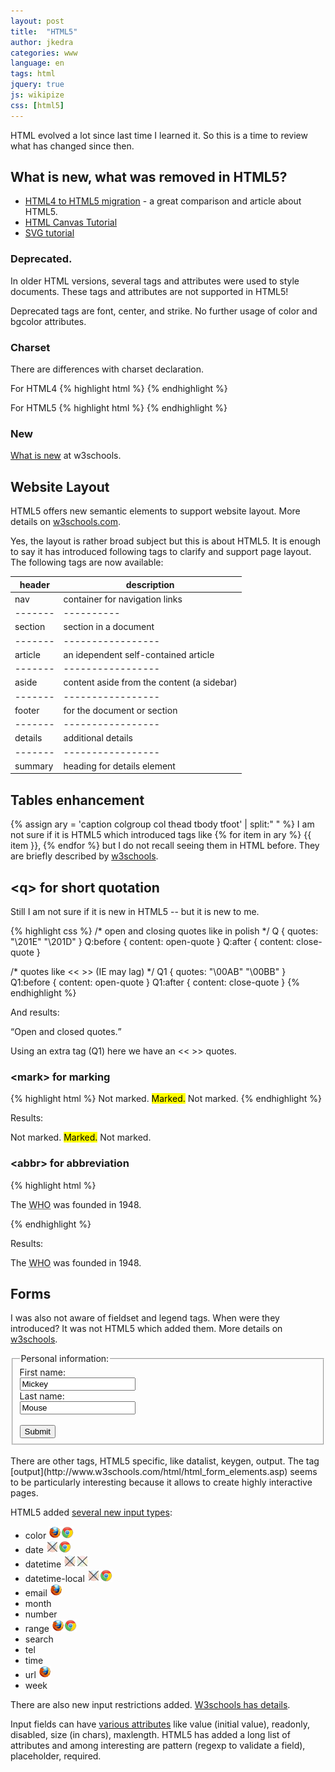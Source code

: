 ```yaml
---
layout: post
title:  "HTML5"
author: jkedra
categories: www
language: en
tags: html
jquery: true
js: wikipize
css: [html5]
---
```


HTML evolved a lot since last time I learned it. So this is a time to review
what has changed since then.

## What is new, what was removed in HTML5?

* [HTML4 to HTML5 migration](http://www.w3schools.com/html/html5_migration.asp) -
  a great comparison and article about HTML5.
* [HTML Canvas Tutorial](http://www.w3schools.com/canvas/default.asp)
* [SVG tutorial](http://www.w3schools.com/svg/default.asp)


### Deprecated.
In older HTML versions, several tags and attributes were used to style documents.
These tags and attributes are not supported in HTML5!

Deprecated tags are <qq>font</qq>, <qq>center</qq>, and <qq>strike</qq>.
No further usage of color and bgcolor attributes.

### Charset
There are differences with charset declaration.

For HTML4
{% highlight html %}
<meta http-equiv="Content-Type" content="text/html;charset=ISO-8859-1">
{% endhighlight %}

For HTML5
{% highlight html %}
<meta charset="UTF-8">
{% endhighlight %}

### New
[What is new](http://www.w3schools.com/html/html5_intro.asp) at w3schools.

## Website Layout
HTML5 offers new semantic elements to support website layout.
More details on [w3schools.com](http://www.w3schools.com/html/html_layout.asp).

Yes, the layout is rather broad subject but this is about HTML5.
It is enough to say it has introduced following tags to clarify and
support page layout. The following tags are now available:

header |description
-------|----------
nav    |container for navigation links
-------|----------
section|section in a document
-------|-----------------
article|an idependent self-contained article
-------|-----------------
aside  |content aside from the content (a sidebar)
-------|-----------------
footer |for the document or section
-------|-----------------
details|additional details
-------|-----------------
summary|heading for details element

## Tables enhancement

{% assign ary = 'caption colgroup col thead tbody tfoot' | split:" " %}
I am not sure if it is HTML5 which introduced tags
like {% for item in ary %} <qq>{{ item }}</qq>, {% endfor %}
but I do not recall seeing them in HTML before.
They are briefly described by [w3schools](http://www.w3schools.com/html/html_tables.asp).

## &lt;q&gt; for short quotation
Still I am not sure if it is new in HTML5 -- but it is new to me.

{% highlight css %}
/* open and closing quotes like in polish */
Q       { quotes: "\201E" "\201D" }
Q:before        { content: open-quote }
Q:after         { content: close-quote }

/* quotes like << >> (IE may lag) */
Q1      { quotes: "\00AB" "\00BB" }
Q1:before       { content: open-quote }
Q1:after        { content: close-quote }
{% endhighlight %}

And results:

<p><Q>Open and closed quotes.</Q></p>
<p><Q1>Using an extra tag (Q1) here we have an << >> quotes.</Q1></p>


### &lt;mark&gt; for marking
{% highlight html %}
Not marked. <mark>Marked.</mark> Not marked.
{% endhighlight %}

Results:
<p>Not marked. <mark>Marked.</mark> Not marked.</p>


### &lt;abbr&gt; for abbreviation
{% highlight html %}
 <p>The <abbr title="World Health Organization">WHO</abbr> was founded in 1948.</p>
{% endhighlight %}

Results:
<p>The <abbr title="World Health Organization">WHO</abbr> was founded in 1948.</p>

## Forms
I was also not aware of <qq>fieldset</qq> and <qq>legend</qq> tags.
When were they introduced? It was not HTML5 which added them.
More details on [w3schools](http://www.w3schools.com/html/html_forms.asp).

 <form action="#">
  <fieldset>
    <legend>Personal information:</legend>
    First name:<br>
    <input type="text" name="firstname" value="Mickey">
    <br>
    Last name:<br>
    <input type="text" name="lastname" value="Mouse">
    <br><br>
    <input type="submit" value="Submit">
  </fieldset>
</form> 

<br>
There are other tags, HTML5 specific, like datalist, keygen, output.
The tag [<qq>output</qq>](http://www.w3schools.com/html/html_form_elements.asp)
seems to be particularly interesting
because it allows to create highly interactive pages.

HTML5 added [several new input types](http://www.w3schools.com/html/html_form_input_types.asp):

* color ![FF](/img/firefox.gif)![CH](/img/chrome.gif)
* date  ![nFF](/img/nofirefox.gif)![CH](/img/chrome.gif)
* datetime ![nFF](/img/nofirefox.gif)![nCH](/img/nochrome.gif)
* datetime-local ![nFF](/img/nofirefox.gif)![CH](/img/chrome.gif)
* email ![FF](/img/firefox.gif)
* month
* number
* range ![FF](/img/firefox.gif)![CH](/img/chrome.gif)
* search
* tel
* time
* url ![FireFox](/img/firefox.gif)
* week

There are also new input restrictions added.
[W3schools has details](http://www.w3schools.com/html/html_form_input_types.asp).

Input fields can have [various attributes](http://www.w3schools.com/html/html_form_attributes.asp)
like value (initial value), readonly, disabled, size (in chars), maxlength.
HTML5 has added a long list of attributes and among interesting are
pattern (regexp to validate a field), placeholder, required.

